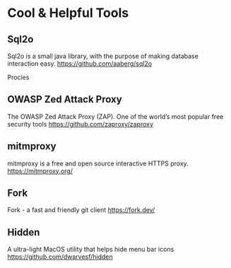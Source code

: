 # Cool & Helpful Tools #

## Sql2o ##

Sql2o is a small java library, with the purpose of making database interaction easy.
<https://github.com/aaberg/sql2o>

Procies

## OWASP Zed Attack Proxy ##

The OWASP Zed Attack Proxy (ZAP). One of the world’s most popular free security tools 
<https://github.com/zaproxy/zaproxy>

## mitmproxy

mitmproxy is a free and open source interactive HTTPS proxy.
<https://mitmproxy.org/>

## Fork ##

Fork - a fast and friendly git client
<https://fork.dev/>

## Hidden ##

A ultra-light MacOS utility that helps hide menu bar icons
<https://github.com/dwarvesf/hidden>
